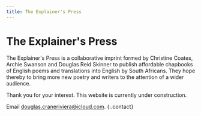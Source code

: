 ```yaml
---
title: The Explainer's Press
---
```


# The Explainer's Press

The Explainer's Press is a collaborative imprint formed by Christine&nbsp;Coates, Archie&nbsp;Swanson and Douglas&nbsp;Reid&nbsp;Skinner to publish affordable chapbooks of English poems and translations into English by South Africans. They hope thereby to bring more new poetry and writers to the attention of a wider audience.

Thank you for your interest. This website is currently under construction.

Email [douglas.craneriviera@icloud.com](mailto:douglas.craneriviera@icloud.com).
{:.contact}
